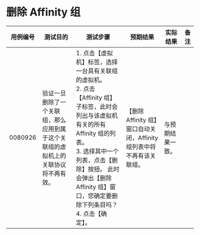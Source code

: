 # 删除 Affinity 组

| **用例编号** | **测试目的** | **测试步骤** | **预期结果** | **实际结果** | **备注** |
| ------------ | ------------ | ------------ | ------------ | ------------ | -------- |
| 0080926 | 验证一旦删除了一个关联组，那么应用到属于这个关联组的虚拟机上的关联协议将不再有效。 | 1. 点击【虚拟机】标签，选择一台具有关联组的虚拟机。<br/>2. 点击【Affinity 组】子标签，此时会列出与该虚拟机有关的所有 Affinity 组的列表。<br/>3. 选择其中一个列表，点击【删除】按扭。 此时会弹出【删除 Affinity 组】窗口，您确定要删除下列条目吗？<br/>4. 点击【确定】。 | 【删除 Affinity 组】窗口自动关闭，Affinity 组列表中将不再有该关联组。 | 与预期结果一致。 | 
